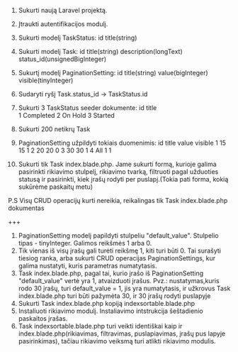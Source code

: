 1. Sukurti naują Laravel projektą.
2. Įtraukti autentifikacijos modulį.
3. Sukurti modelį TaskStatus:
   id
   title(string)
4. Sukurti modelį Task:
   id
   title(string)
   description(longText)
   status_id(unsignedBigInteger)
5. Sukurtį modelį PaginationSetting:
   id
   title(string)
   value(bigInteger)
   visible(tinyInteger)
6. Sudaryti ryšį Task.status_id -> TaskStatus.id
7. Sukurti 3 TaskStatus seeder dokumente:
   id    title    
   1     Completed
   2     On Hold
   3     Started
8. Sukurti 200 netikrų Task
9. PaginationSetting užpildyti tokiais duomenimis:
   id     title    value    visible
   1       15        15        1
   2       20        20        0
   3       30        30        1
   4       All       1         1

10. Sukurti tik Task index.blade.php. Jame sukurti formą, kurioje galima pasirinkti rikiavimo stulpelį, rikiavimo tvarką,
filtruoti pagal užduoties statusą ir pasirinkti, kiek įrašų rodyti per puslapį.(Tokia pati forma, kokią sukūrėme paskaitų metu)

P.S Visų CRUD operacijų kurti nereikia, reikalingas tik Task index.blade.php dokumentas    

+++

1. PaginationSetting modelį papildyti stulpeliu "default_value". Stulpelio tipas - tinyInteger. Galimos reikšmės 1 arba 0.
2. Tik vienas iš visų įrašų gali turėti reikšmę 1, kiti turi būti 0. Tai surašyti tiesiog ranka, arba sukurti CRUD operacijas
PaginationSettings, kur galima nustatyti, kuris parametras numatytasis.
3. Task index.blade.php, pagal tai, kurio įrašo iš PaginationSetting "default_value" vertė yra 1,
atvaizduoti įrašus. Pvz.: nustatymas,kuris rodo 30 įrašų, turi default_value = 1, jis yra numatytasis, ir užkrovus Task index.blade.php turi būti pažymėta 30, ir 30 įrašų rodyti puslapyje
4. Sukurti Task index.blade.php kopiją indexsortable.blade.php
5. Instaliuoti rikiavimo modulį. Instaliavimo intstrukcija šeštadienio paskaitos įrašas.
6. Task indexsortable.blade.php turi veikti identiškai kaip ir index.blade.php(rikiavimas, filtravimas, puslapiavimas, įrašų pus
lapyje pasirinkimas), tačiau rikiavimo veiksmą turi atlikti rikiavimo modulis.